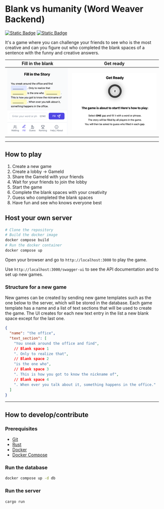 # Blank vs humanity (Word Weaver Backend)

[![Static Badge](https://img.shields.io/badge/Word_Weaver_UI-React-blue)](https://github.com/2er0/WordWeaverUI)
[![Static Badge](https://img.shields.io/badge/Word_Weaver_Backend-Rust-orange)](https://github.com/2er0/WordWeaver)

It's a game where you can challenge your friends to see who is the most creative and can you figure out who completed
the blank spaces of a sentence with the funny and creative answers.

| Fill in the blank            | Get ready                              |
|------------------------------|----------------------------------------|
| ![fill.png](images/fill.png) | ![get_ready.png](images/get_ready.png) |

---

## How to play

1. Create a new game
2. Create a lobby -> GameId
3. Share the GameId with your friends
4. Wait for your friends to join the lobby
5. Start the game
6. Complete the blank spaces with your creativity
7. Guess who completed the blank spaces
8. Have fun and see who knows everyone best

## Host your own server

```bash
# Clone the repository
# Build the docker image
docker compose build
# Run the docker container
docker compose up
```

Open your browser and go to `http://localhost:3000` to play the game.

Use `http://localhost:3000/swagger-ui` to see the API documentation and to set up new games.

### Structure for a new game

New games can be created by sending new game templates such as the one below to the server, which will be stored in the
database.
Each game template has a name and a list of text sections that will be used to create the game.
The UI creates for each new text entry in the list a new blank space except for the last one.

```json
{
  "name": "the office",
  "text_section": [
    "You sneak around the office and find",
    // Blank space 1
    ". Only to realize that",
    // Blank space 2
    "is the one who",
    // Blank space 3
    ". This is how you got to know the nickname of",
    // Blank space 4
    ". When ever you talk about it, something happens in the office."
  ]
}
```

---

## How to develop/contribute

### Prerequisites

- [Git](https://git-scm.com/downloads)
- [Rust](https://www.rust-lang.org/tools/install)
- [Docker](https://docs.docker.com/get-docker/)
- [Docker Compose](https://docs.docker.com/compose/install/)

### Run the database

```bash
docker compose up -d db
```

### Run the server

```bash
cargo run
```
